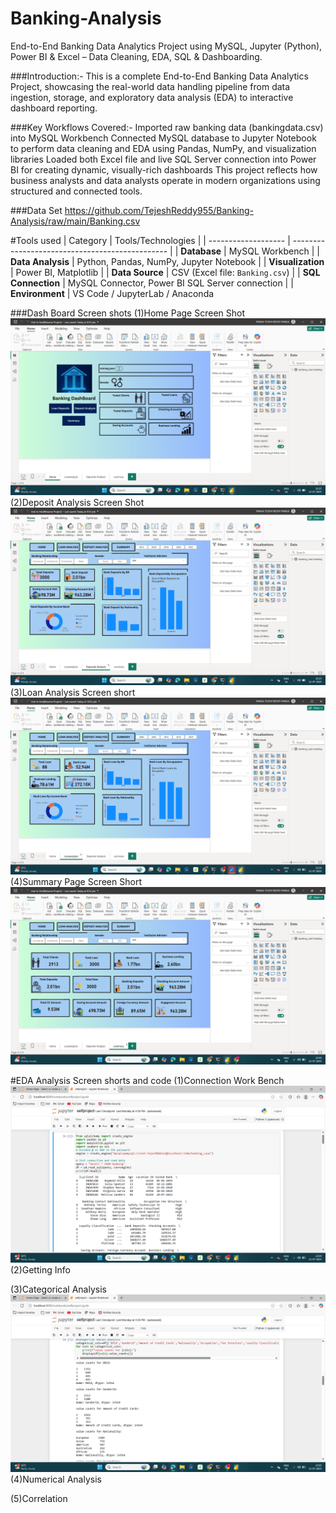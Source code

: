 # Banking-Analysis
End-to-End Banking Data Analytics Project using MySQL, Jupyter (Python), Power BI &amp; Excel – Data Cleaning, EDA, SQL &amp; Dashboarding.

###Introduction:-
This is a complete End-to-End Banking Data Analytics Project, showcasing the real-world data handling pipeline from data ingestion, storage, and exploratory data analysis (EDA) to interactive dashboard reporting.

###Key Workflows Covered:-
Imported raw banking data (bankingdata.csv) into MySQL Workbench
Connected MySQL database to Jupyter Notebook to perform data cleaning and EDA using Pandas, NumPy, and visualization libraries
Loaded both Excel file and live SQL Server connection into Power BI for creating dynamic, visually-rich dashboards
This project reflects how business analysts and data analysts operate in modern organizations using structured and connected tools.

###Data Set
https://github.com/TejeshReddy955/Banking-Analysis/raw/main/Banking.csv

#Tools used
| Category            | Tools/Technologies                              |
| ------------------- | ----------------------------------------------- |
| **Database**        | MySQL Workbench                                 |
| **Data Analysis**   | Python, Pandas, NumPy, Jupyter Notebook         |
| **Visualization**   | Power BI, Matplotlib                  |
| **Data Source**     | CSV (Excel file: `Banking.csv`)                 |
| **SQL Connection**  | MySQL Connector, Power BI SQL Server connection |
| **Environment**     | VS Code / JupyterLab / Anaconda                 
                          
###Dash Board Screen shots
(1)Home Page Screen Shot
![Banking Dashboard](https://raw.githubusercontent.com/TejeshReddy955/Banking-Analysis/main/Screenshot%20(94).png)
(2)Deposit Analysis Screen Shot
![Deposit Analysis Dashboard](https://raw.githubusercontent.com/TejeshReddy955/Banking-Analysis/main/Screenshot%20(96).png)
(3)Loan Analysis Screen short
![Banking Dashboard](https://raw.githubusercontent.com/TejeshReddy955/Banking-Analysis/main/Screenshot%20(101).png)
(4)Summary Page Screen Short
![Banking Dashboard](https://raw.githubusercontent.com/TejeshReddy955/Banking-Analysis/main/Screenshot%20(99).png)

#EDA Analysis Screen shorts and code
(1)Connection Work Bench
![Power BI SQL Server Connection](https://raw.githubusercontent.com/TejeshReddy955/Banking-Analysis/main/connectionserver.png)
(2)Getting Info

(3)Categorical Analysis
![Categorical Analysis (Jupyter)](https://raw.githubusercontent.com/TejeshReddy955/Banking-Analysis/main/categorical%20analysis.png)
(4)Numerical Analysis

(5)Correlation
